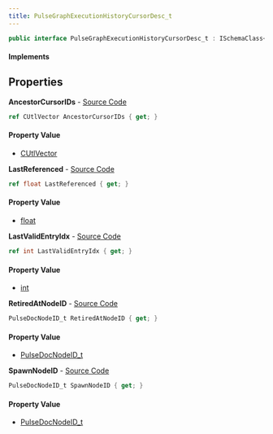 ```yaml
---
title: PulseGraphExecutionHistoryCursorDesc_t
---
```


```csharp
public interface PulseGraphExecutionHistoryCursorDesc_t : ISchemaClass<PulseGraphExecutionHistoryCursorDesc_t>, ISchemaField, ISchemaClass, INativeHandle
```

#### Implements

## Properties

**AncestorCursorIDs** - [Source Code](https://github.com/swiftly-solution/swiftlys2/blob/master/managed/src/SwiftlyS2.Generated/Schemas/Interfaces/PulseGraphExecutionHistoryCursorDesc_t.cs#L17)

```csharp
ref CUtlVector AncestorCursorIDs { get; }
```

#### Property Value

- [CUtlVector](/docs/api/shared/natives/cutlvector)

**LastReferenced** - [Source Code](https://github.com/swiftly-solution/swiftlys2/blob/master/managed/src/SwiftlyS2.Generated/Schemas/Interfaces/PulseGraphExecutionHistoryCursorDesc_t.cs#L23)

```csharp
ref float LastReferenced { get; }
```

#### Property Value

- [float](https://learn.microsoft.com/dotnet/api/system.single)

**LastValidEntryIdx** - [Source Code](https://github.com/swiftly-solution/swiftlys2/blob/master/managed/src/SwiftlyS2.Generated/Schemas/Interfaces/PulseGraphExecutionHistoryCursorDesc_t.cs#L25)

```csharp
ref int LastValidEntryIdx { get; }
```

#### Property Value

- [int](https://learn.microsoft.com/dotnet/api/system.int32)

**RetiredAtNodeID** - [Source Code](https://github.com/swiftly-solution/swiftlys2/blob/master/managed/src/SwiftlyS2.Generated/Schemas/Interfaces/PulseGraphExecutionHistoryCursorDesc_t.cs#L21)

```csharp
PulseDocNodeID_t RetiredAtNodeID { get; }
```

#### Property Value

- [PulseDocNodeID_t](/docs/api/shared/schemadefinitions/pulsedocnodeid_t)

**SpawnNodeID** - [Source Code](https://github.com/swiftly-solution/swiftlys2/blob/master/managed/src/SwiftlyS2.Generated/Schemas/Interfaces/PulseGraphExecutionHistoryCursorDesc_t.cs#L19)

```csharp
PulseDocNodeID_t SpawnNodeID { get; }
```

#### Property Value

- [PulseDocNodeID_t](/docs/api/shared/schemadefinitions/pulsedocnodeid_t)

